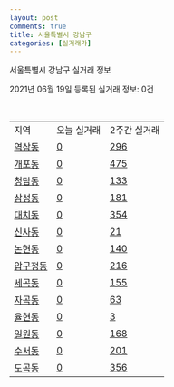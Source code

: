 ```yaml
---
layout: post
comments: true
title: 서울특별시 강남구
categories: [실거래가]
---
```


서울특별시 강남구 실거래 정보

2021년 06월 19일 등록된 실거래 정보: 0건

<script type="text/javascript">
  google.charts.load('current', {'packages':['corechart']});
  google.charts.setOnLoadCallback(drawChart);

  function drawChart() {
    var data = google.visualization.arrayToDataTable([['거래일', '매매', '전월세', '전매'], ['2021-02', 2, 74, 0], ['2021-03', 28, 294, 0], ['2021-04', 227, 658, 1], ['2021-05', 232, 957, 3], ['2021-06', 18, 268, 0]]);

    var options = {
      title: '최근 유형별 거래량 추이',
      legend: { position: 'bottom' }
    };

    var chart = new google.visualization.LineChart(document.getElementById('columnchart_material'));
    chart.draw(data, (options));
  }
</script>

<div id="columnchart_material" style="width: 450px; margin-left: -35px"></div>
<br>
<table class="sortable">
  <tr>
    <td>지역</td>
    <td>오늘 실거래</td>
    <td>2주간 실거래</td>
  </tr>

  
  <tr class="item">
    <td><a href="1168010100.html">역삼동</a></td>
    <td><a href="1168010100.html">0</a></td>
    <td><a href="1168010100.html">296</a></td>
  </tr>
    

  <tr class="item">
    <td><a href="1168010300.html">개포동</a></td>
    <td><a href="1168010300.html">0</a></td>
    <td><a href="1168010300.html">475</a></td>
  </tr>
    

  <tr class="item">
    <td><a href="1168010400.html">청담동</a></td>
    <td><a href="1168010400.html">0</a></td>
    <td><a href="1168010400.html">133</a></td>
  </tr>
    

  <tr class="item">
    <td><a href="1168010500.html">삼성동</a></td>
    <td><a href="1168010500.html">0</a></td>
    <td><a href="1168010500.html">181</a></td>
  </tr>
    

  <tr class="item">
    <td><a href="1168010600.html">대치동</a></td>
    <td><a href="1168010600.html">0</a></td>
    <td><a href="1168010600.html">354</a></td>
  </tr>
    

  <tr class="item">
    <td><a href="1168010700.html">신사동</a></td>
    <td><a href="1168010700.html">0</a></td>
    <td><a href="1168010700.html">21</a></td>
  </tr>
    

  <tr class="item">
    <td><a href="1168010800.html">논현동</a></td>
    <td><a href="1168010800.html">0</a></td>
    <td><a href="1168010800.html">140</a></td>
  </tr>
    

  <tr class="item">
    <td><a href="1168011000.html">압구정동</a></td>
    <td><a href="1168011000.html">0</a></td>
    <td><a href="1168011000.html">216</a></td>
  </tr>
    

  <tr class="item">
    <td><a href="1168011100.html">세곡동</a></td>
    <td><a href="1168011100.html">0</a></td>
    <td><a href="1168011100.html">155</a></td>
  </tr>
    

  <tr class="item">
    <td><a href="1168011200.html">자곡동</a></td>
    <td><a href="1168011200.html">0</a></td>
    <td><a href="1168011200.html">63</a></td>
  </tr>
    

  <tr class="item">
    <td><a href="1168011300.html">율현동</a></td>
    <td><a href="1168011300.html">0</a></td>
    <td><a href="1168011300.html">3</a></td>
  </tr>
    

  <tr class="item">
    <td><a href="1168011400.html">일원동</a></td>
    <td><a href="1168011400.html">0</a></td>
    <td><a href="1168011400.html">168</a></td>
  </tr>
    

  <tr class="item">
    <td><a href="1168011500.html">수서동</a></td>
    <td><a href="1168011500.html">0</a></td>
    <td><a href="1168011500.html">201</a></td>
  </tr>
    

  <tr class="item">
    <td><a href="1168011800.html">도곡동</a></td>
    <td><a href="1168011800.html">0</a></td>
    <td><a href="1168011800.html">356</a></td>
  </tr>
    


</table>


    